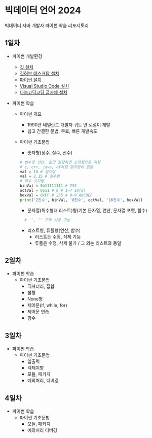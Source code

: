 # 빅데이터 언어 2024

빅데이터 자바 개발자 파이썬 학습 리포지토리

## 1일차

- 파이썬 개발환경

  - [깃 설치](https://git-scm.com/downloads)
  - [깃허브 데스크탑 설치](https://desktop.github.com/)
  - [파이썬 설치](https://www.python.org/)
  - [Visual Studio Code 설치](https://code.visualstudio.com/download)
  - [나눔고딕코딩 글자체 설치](https://github.com/naver/nanumfont)

- 파이썬 학습

  - 파이썬 개요
    - 1990년 네덜란드 개발자 귀도 반 로섬이 개발
    - 쉽고 간결한 문법, 무료, 빠른 개발속도
  - 파이썬 기초문법

    - 숫자형(정수, 실수, 진수)

    ```python
    # 변수만 선언, 값만 할당하면 숫자형으로 지정
    # c, c++, java, c#처럼 형지정이 없음
    val = 10 # 정수형
    val = 2.15 # 실수형
    # 특수 숫자형
    binVal = 0b11111111 # 255
    octVal = 0o11 # 9 # 1~7 10(8)
    hexVal = 0xFF # 255 # 0~9 ABCDEF
    print('2진수', binVal, '8진수', octVal, '16진수', hexVal)
    ```

    - 문자열(특수형태 리스트)형(기본 문자열, 연산, 문자열 포맷, 함수)

    ```python
      # '', "" 모두 사용 가능
    ```

    - 리스트형, 튜플형(연산, 함수)
      - 리스트는 수정, 삭제 가능
      - 튜플은 수정, 삭제 불가 / 그 외는 리스트와 동일

## 2일차

- 파이썬 학습
  - 파이썬 기초문법
    - 딕셔너리, 집합
    - 불형
    - None형
    - 제어문(if, while, for)
    - 제어문 연습
    - 함수

## 3일차

- 파이썬 학습
  - 파이썬 기초문법
    - 입출력
    - 객체지향
    - 모듈, 패키지
    - 예외처리, 디버깅

## 4일차

- 파이썬 학습
  - 파이썬 기초문법
    - 모듈, 패키지
    - 예외처리 디버깅
